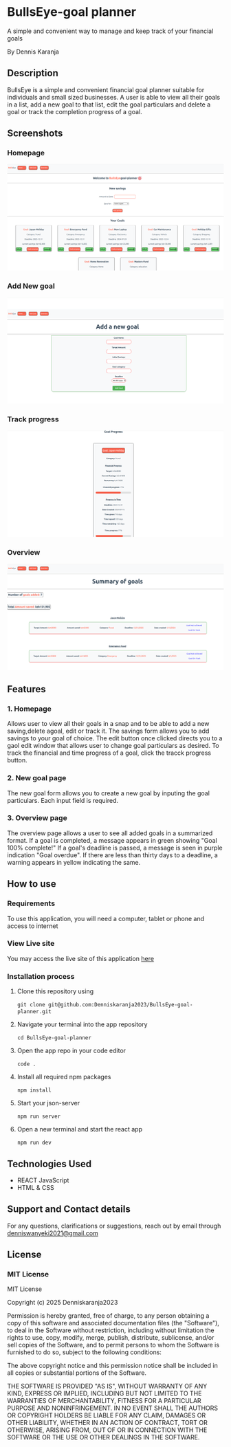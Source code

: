 # BullsEye-goal planner
A simple and convenient way to manage and keep track of your financial goals

By Dennis Karanja
## Description
BullsEye is a simple and convenient financial goal planner suitable for individuals and small sized businesses. A user is able to view all their goals in a list, add a new goal to that list, edit the goal particulars and delete a goal or track the completion progress of a goal.
## Screenshots
### Homepage
![Homepage](./screenshots/Homepage.png)
### Add New goal
![New goal form](./screenshots/Newgoal.png)
### Track progress
![Track progress](./screenshots/Trackprogress.png)
### Overview 
![summary](./screenshots/Summary.png)
## Features
### 1. Homepage
Allows user to view all their goals in a snap and to be able to add a new saving,delete agoal, edit or track it. The savings form allows you to add savings to your goal of choice. The edit button once clicked directs you to a gaol edit window that allows user to change goal particulars as desired. To track the financial and time progress of a goal, click the tracck progress button.
### 2. New goal page
The new goal form allows you to create a new goal by inputing the goal particulars. Each input field is required. 
### 3. Overview page
The overview page allows a user to see all added goals in a summarized format. If a goal is completed, a message appears in green showing "Goal 100% complete!" If a goal's deadline is passed, a message is seen in purple indication "Goal overdue". If there are less than thirty days to a deadline, a warning appears in yellow indicating the same.
## How to use
### Requirements
To use this application, you will need a computer, tablet or phone and access to internet
### View Live site
You may access the live site of this application 
[here](https://bullseye-planner.netlify.app/)
### Installation process
1. Clone this repository using 

       git clone git@github.com:Denniskaranja2023/BullsEye-goal-planner.git
2. Navigate your terminal into the app repository

       cd BullsEye-goal-planner
3. Open the app repo in your code editor

       code .
       
4. Install all required npm packages

       npm install
5. Start your json-server
     
       npm run server
6. Open a new terminal and start the react app

       npm run dev
## Technologies Used
- REACT JavaScript
- HTML & CSS
## Support and Contact details
For any questions, clarifications or suggestions, reach out by email through denniswanyeki2021@gmail.com
## License
### MIT License
MIT License

Copyright (c) 2025 Denniskaranja2023

Permission is hereby granted, free of charge, to any person obtaining a copy
of this software and associated documentation files (the "Software"), to deal
in the Software without restriction, including without limitation the rights
to use, copy, modify, merge, publish, distribute, sublicense, and/or sell
copies of the Software, and to permit persons to whom the Software is
furnished to do so, subject to the following conditions:

The above copyright notice and this permission notice shall be included in all
copies or substantial portions of the Software.

THE SOFTWARE IS PROVIDED "AS IS", WITHOUT WARRANTY OF ANY KIND, EXPRESS OR
IMPLIED, INCLUDING BUT NOT LIMITED TO THE WARRANTIES OF MERCHANTABILITY,
FITNESS FOR A PARTICULAR PURPOSE AND NONINFRINGEMENT. IN NO EVENT SHALL THE
AUTHORS OR COPYRIGHT HOLDERS BE LIABLE FOR ANY CLAIM, DAMAGES OR OTHER
LIABILITY, WHETHER IN AN ACTION OF CONTRACT, TORT OR OTHERWISE, ARISING FROM,
OUT OF OR IN CONNECTION WITH THE SOFTWARE OR THE USE OR OTHER DEALINGS IN THE
SOFTWARE.

  
